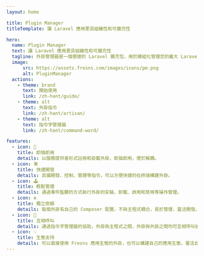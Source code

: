 ```yaml
---
layout: home

title: Plugin Manager
titleTemplate: 讓 Laravel 應用更具組織性和可擴充性

hero:
  name: Plugin Manager
  text: 讓 Laravel 應用更具組織性和可擴充性
  tagline: 外掛管理器是一個便捷的 Laravel 擴充包，用於模組化管理您的龐大 Laravel 應用程式。每個外掛就像一個獨立的 Laravel 應用或者微服務，可以定義自己的視圖、控制器和模型。
  image:
      src: https://assets.fresns.com/images/icons/pm.png
      alt: PluginManager
  actions:
    - theme: brand
      text: 開始使用
      link: /zh-hant/guide/
    - theme: alt
      text: 外掛指令
      link: /zh-hant/artisan/
    - theme: alt
      text: 指令字管理器
      link: /zh-hant/command-word/

features:
  - icon: 🔌
    title: 即插即用
    details: 以服務提供者形式註冊和掛載外掛，即插即用，便於解耦。
  - icon: 🛠️
    title: 快捷開發
    details: 具備開發、控制、管理等指令，可以方便快捷的在終端構建外掛。
  - icon: 🕹
    title: 輕鬆管理
    details: 通過事件監聽的方式執行外掛的安裝、卸載、啟用和禁用等操作管理。
  - icon: ⚙️
    title: 獨立依賴
    details: 每個外掛有自己的 Composer 配置，不與主程式耦合，易於管理，靈活開發。
  - icon: 📡
    title: 互相呼叫
    details: 通過指令字管理器的協助，外掛與主程式之間，外掛與外掛之間均可互相呼叫彼此的功能。
  - icon: 💡
    title: 生態支持
    details: 可以直接使用 Fresns 應用生態的外掛，也可以構建自己的應用生態，靈活自由的發揮心中所想。
---
```

